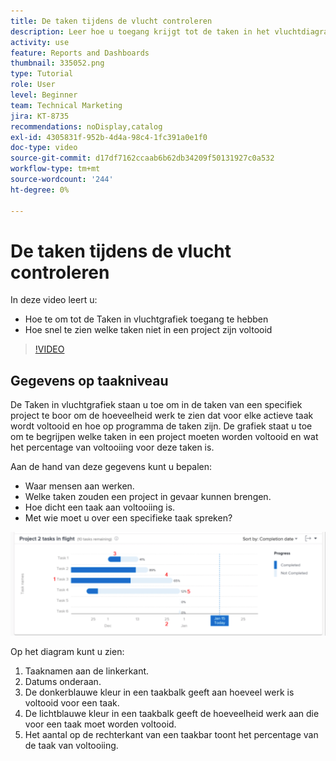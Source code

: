 ```yaml
---
title: De taken tijdens de vlucht controleren
description: Leer hoe u toegang krijgt tot de taken in het vluchtdiagram en hoe u snel kunt zien welke taken niet zijn voltooid in een project, allemaal in [!UICONTROL Enhanced analytics] .
activity: use
feature: Reports and Dashboards
thumbnail: 335052.png
type: Tutorial
role: User
level: Beginner
team: Technical Marketing
jira: KT-8735
recommendations: noDisplay,catalog
exl-id: 4305831f-952b-4d4a-98c4-1fc391a0e1f0
doc-type: video
source-git-commit: d17df7162ccaab6b62db34209f50131927c0a532
workflow-type: tm+mt
source-wordcount: '244'
ht-degree: 0%

---
```


# De taken tijdens de vlucht controleren

In deze video leert u:

* Hoe te om tot de Taken in vluchtgrafiek toegang te hebben
* Hoe snel te zien welke taken niet in een project zijn voltooid

>[!VIDEO](https://video.tv.adobe.com/v/3437006/?quality=12&learn=on&enablevpops&captions=dut)

## Gegevens op taakniveau

De Taken in vluchtgrafiek staan u toe om in de taken van een specifiek project te boor om de hoeveelheid werk te zien dat voor elke actieve taak wordt voltooid en hoe op programma de taken zijn. De grafiek staat u toe om te begrijpen welke taken in een project moeten worden voltooid en wat het percentage van voltooiing voor deze taken is.

Aan de hand van deze gegevens kunt u bepalen:

* Waar mensen aan werken.
* Welke taken zouden een project in gevaar kunnen brengen.
* Hoe dicht een taak aan voltooiing is.
* Met wie moet u over een specifieke taak spreken?

![ een beeld dat een taken in vluchtgrafiek met aantallen op gebieden toont die in de kogels hieronder worden beschreven ](assets/section-2-11.png)

Op het diagram kunt u zien:

1. Taaknamen aan de linkerkant.
1. Datums onderaan.
1. De donkerblauwe kleur in een taakbalk geeft aan hoeveel werk is voltooid voor een taak.
1. De lichtblauwe kleur in een taakbalk geeft de hoeveelheid werk aan die voor een taak moet worden voltooid.
1. Het aantal op de rechterkant van een taakbar toont het percentage van de taak van voltooiing.
